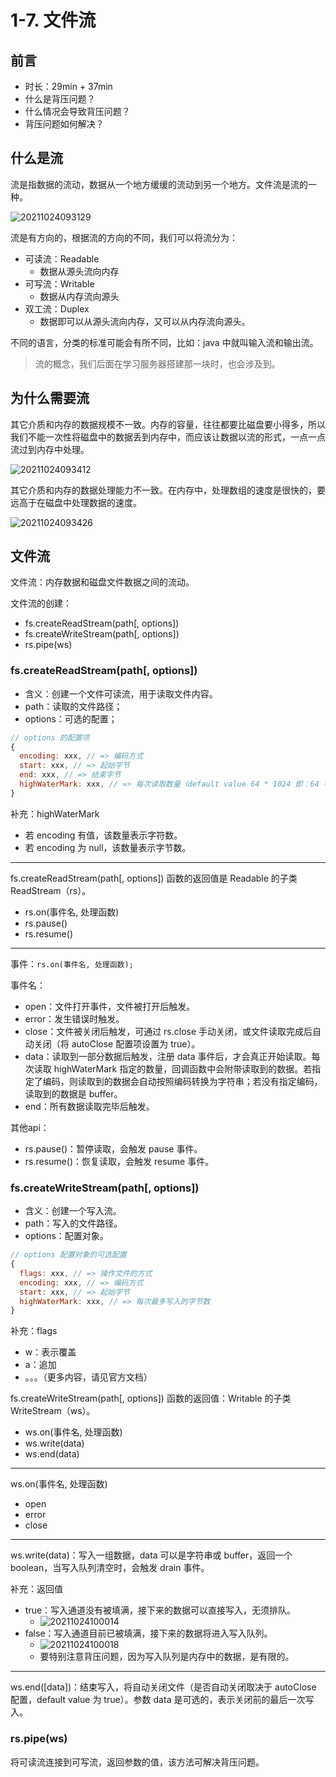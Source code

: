 # 1-7. 文件流

## 前言

- 时长：29min + 37min
- 什么是背压问题？
- 什么情况会导致背压问题？
- 背压问题如何解决？

## 什么是流

流是指数据的流动，数据从一个地方缓缓的流动到另一个地方。文件流是流的一种。

![20211024093129](https://cdn.jsdelivr.net/gh/123taojiale/dahuyou_picture@main/blogs/20211024093129.png)

流是有方向的，根据流的方向的不同，我们可以将流分为：
- 可读流：Readable
  - 数据从源头流向内存
- 可写流：Writable
  - 数据从内存流向源头
- 双工流：Duplex
  - 数据即可以从源头流向内存，又可以从内存流向源头。

不同的语言，分类的标准可能会有所不同，比如：java 中就叫输入流和输出流。

> 流的概念，我们后面在学习服务器搭建那一块时，也会涉及到。

## 为什么需要流

其它介质和内存的数据规模不一致。内存的容量，往往都要比磁盘要小得多，所以我们不能一次性将磁盘中的数据丢到内存中，而应该让数据以流的形式，一点一点流过到内存中处理。

![20211024093412](https://cdn.jsdelivr.net/gh/123taojiale/dahuyou_picture@main/blogs/20211024093412.png)

其它介质和内存的数据处理能力不一致。在内存中，处理数组的速度是很快的，要远高于在磁盘中处理数据的速度。

![20211024093426](https://cdn.jsdelivr.net/gh/123taojiale/dahuyou_picture@main/blogs/20211024093426.png)

## 文件流

文件流：内存数据和磁盘文件数据之间的流动。

文件流的创建：
- fs.createReadStream(path[, options])
- fs.createWriteStream(path[, options])
- rs.pipe(ws)

### fs.createReadStream(path[, options])

- 含义：创建一个文件可读流，用于读取文件内容。
- path：读取的文件路径；
- options：可选的配置；

```js
// options 的配置项
{
  encoding: xxx, // => 编码方式
  start: xxx, // => 起始字节
  end: xxx, // => 结束字节
  highWaterMark: xxx, // => 每次读取数量（default value 64 * 1024 即：64 字节）
}
```

补充：highWaterMark
- 若 encoding 有值，该数量表示字符数。
- 若 encoding 为 null，该数量表示字节数。

---

fs.createReadStream(path[, options]) 函数的返回值是 Readable 的子类 ReadStream（rs）。

- rs.on(事件名, 处理函数)
- rs.pause()
- rs.resume()

---

事件：`rs.on(事件名, 处理函数);`

事件名：
- open：文件打开事件，文件被打开后触发。
- error：发生错误时触发。
- close：文件被关闭后触发，可通过 rs.close 手动关闭，或文件读取完成后自动关闭（将 autoClose 配置项设置为 true）。
- data：读取到一部分数据后触发，注册 data 事件后，才会真正开始读取。每次读取 highWaterMark 指定的数量，回调函数中会附带读取到的数据。若指定了编码，则读取到的数据会自动按照编码转换为字符串；若没有指定编码，读取到的数据是 buffer。
- end：所有数据读取完毕后触发。

其他api：
- rs.pause()：暂停读取，会触发 pause 事件。
- rs.resume()：恢复读取，会触发 resume 事件。

### fs.createWriteStream(path[, options])

- 含义：创建一个写入流。
- path：写入的文件路径。
- options：配置对象。

```js
// options 配置对象的可选配置
{
  flags: xxx, // => 操作文件的方式
  encoding: xxx, // => 编码方式
  start: xxx, // => 起始字节
  highWaterMark: xxx, // => 每次最多写入的字节数
}
```

补充：flags
- w：表示覆盖
- a：追加
- 。。。（更多内容，请见官方文档）

fs.createWriteStream(path[, options]) 函数的返回值：Writable 的子类 WriteStream（ws）。

- ws.on(事件名, 处理函数)
- ws.write(data)
- ws.end(data)

---

ws.on(事件名, 处理函数)
- open
- error
- close

---

ws.write(data)：写入一组数据，data 可以是字符串或 buffer，返回一个 boolean，当写入队列清空时，会触发 drain 事件。

补充：返回值
- true：写入通道没有被填满，接下来的数据可以直接写入，无须排队。
  - ![20211024100014](https://cdn.jsdelivr.net/gh/123taojiale/dahuyou_picture@main/blogs/20211024100014.png)
- false：写入通道目前已被填满，接下来的数据将进入写入队列。
  - ![20211024100018](https://cdn.jsdelivr.net/gh/123taojiale/dahuyou_picture@main/blogs/20211024100018.png)
  - 要特别注意背压问题，因为写入队列是内存中的数据，是有限的。

---

ws.end([data])：结束写入，将自动关闭文件（是否自动关闭取决于 autoClose 配置，default value 为 true）。参数 data 是可选的，表示关闭前的最后一次写入。

### rs.pipe(ws)

将可读流连接到可写流，返回参数的值，该方法可解决背压问题。
